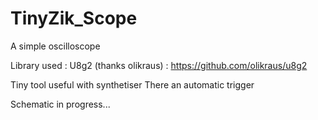 # TinyZik_Scope
A simple oscilloscope

Library used : 
U8g2 (thanks olikraus) : https://github.com/olikraus/u8g2

Tiny tool useful with synthetiser
There an automatic trigger

Schematic in progress...
